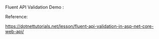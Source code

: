 Fluent API Validation Demo :

Reference:

https://dotnettutorials.net/lesson/fluent-api-validation-in-asp-net-core-web-api/


